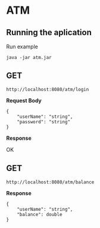 # ATM

## Running the aplication

Run example

```
java -jar atm.jar
```
## GET
`http://localhost:8080/atm/login`

**Request Body**

```
{
    "userName": "string",
    "password": "string"
}
```

**Response**

OK

## GET
`http://localhost:8080/atm/balance`

**Response**

```
{
    "userName": "string",
    "balance": double
}
```